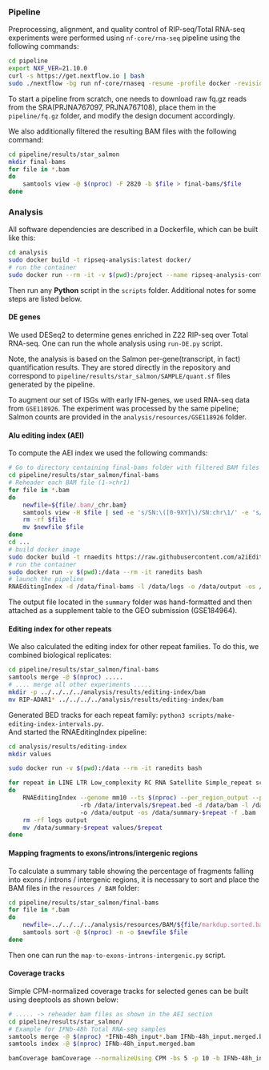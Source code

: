 ### Pipeline

Preprocessing, alignment, and quality control of RIP-seq/Total RNA-seq experiments were performed
using `nf-core/rna-seq` pipeline using the following commands:

```bash
cd pipeline
export NXF_VER=21.10.0
curl -s https://get.nextflow.io | bash
sudo ./nextflow -bg run nf-core/rnaseq -resume -profile docker -revision 3.4 --input=design.csv --genome=GRCm38 --aligner=hisat2
```

To start a pipeline from scratch, one needs to download raw fq.gz reads from the SRA(PRJNA767097, PRJNA767108), place
them in the `pipeline/fq.gz` folder, and modify the design document accordingly.

We also additionally filtered the resulting BAM files with the following command:

```bash
cd pipeline/results/star_salmon
mkdir final-bams
for file in *.bam
do
    samtools view -@ $(nproc) -F 2820 -b $file > final-bams/$file
done
```

### Analysis

All software dependencies are described in a Dockerfile, which can be built like this:

```bash
cd analysis
sudo docker build -t ripseq-analysis:latest docker/
# run the container
sudo docker run --rm -it -v $(pwd):/project --name ripseq-analysis-container ripseq-analysis:latest
```

Then run any **Python** script in the `scripts` folder. Additional notes for some steps are listed below.

#### DE genes

We used DESeq2 to determine genes enriched in Z22 RIP-seq over Total RNA-seq. One can run the whole analysis
using `run-DE.py` script.

Note, the analysis is based on the Salmon per-gene(transcript, in fact) quantification results. They are stored directly
in the repository and correspond to `pipeline/results/star_salmon/SAMPLE/quant.sf` files generated by the pipeline.

To augment our set of ISGs with early IFN-genes, we used RNA-seq data from `GSE118926`. The experiment was processed by
the same pipeline; Salmon counts are provided in the `analysis/resources/GSE118926` folder.

#### Alu editing index (AEI)

To compute the AEI index we used the following commands:

```bash
# Go to directory containing final-bams folder with filtered BAM files
cd pipeline/results/star_salmon/final-bams
# Reheader each BAM file (1->chr1)
for file in *.bam
do
    newfile=${file/.bam/_chr.bam}
    samtools view -H $file | sed -e 's/SN:\([0-9XY]\)/SN:chr\1/' -e 's/SN:MT/SN:chrM/' | samtools reheader - $file > $newfile
    rm -rf $file
    mv $newfile $file
done
cd ...
# build docker image
sudo docker build -t rnaedits https://raw.githubusercontent.com/a2iEditing/RNAEditingIndexer/master/Dockerfile
# run the container
sudo docker run -v $(pwd):/data --rm -it ranedits bash
# launch the pipeline
RNAEditingIndex -d /data/final-bams -l /data/logs -o /data/output -os /data/editing-summary -f _chr.bam --genome mm10 --ts $(nproc)
```

The output file located in the `summary` folder was hand-formatted and then attached as a supplement table to the GEO
submission (GSE184964).

#### Editing index for other repeats

We also calculated the editing index for other repeat families. To do this, we combined biological replicates:

```bash
cd pipeline/results/star_salmon/final-bams
samtools merge -@ $(nproc) .....
# .... merge all other experiments .....
mkdir -p ../../../../analysis/results/editing-index/bam
mv RIP-ADAR1* ../../../../analysis/results/editing-index/bam
```

Generated BED tracks for each repeat family: `python3 scripts/make-editing-index-intervals.py`.   
And started the RNAEditingIndex pipeline:

```bash
cd analysis/results/editing-index
mkdir values

sudo docker run -v $(pwd):/data --rm -it ranedits bash

for repeat in LINE LTR Low_complexity RC RNA Satellite Simple_repeat scRNA snRNA srpRNA SINE
do
    RNAEditingIndex --genome mm10 --ts $(nproc) --per_region_output --per_sample_output \ 
                    -rb /data/intervals/$repeat.bed -d /data/bam -l /data/logs \ 
                    -o /data/output -os /data/summary-$repeat -f .bam 
    rm -rf logs output
    mv /data/summary-$repeat values/$repeat
done
```

#### Mapping fragments to exons/introns/intergenic regions

To calculate a summary table showing the percentage of fragments falling into exons / introns / intergenic regions, it
is necessary to sort and place the BAM files in the `resources / BAM` folder:

```bash
cd pipeline/results/star_salmon/final-bams
for file in *.bam
do
    newfile=../../../../analysis/resources/BAM/${file/markdup.sorted.bam/.namesorted.bam}
    samtools sort -@ $(nproc) -n -o $newfile $file
done
```

Then one can run the `map-to-exons-introns-intergenic.py` script.

#### Coverage tracks

Simple CPM-normalized coverage tracks for selected genes can be built using deeptools as shown below:

```bash
# ..... -> reheader bam files as shown in the AEI section
cd pipeline/results/star_salmon/
# Example for IFNb-48h Total RNA-seq samples
samtools merge -@ $(nproc) *IFNb-48h_input*.bam IFNb-48h_input.merged.bam
samtools index -@ $(nproc) IFNb-48h_input.merged.bam

bamCoverage bamCoverage --normalizeUsing CPM -bs 5 -p 10 -b IFNb-48h_input.merged.bam -o IFNb-48h_input.merged.cpm.bw
```
